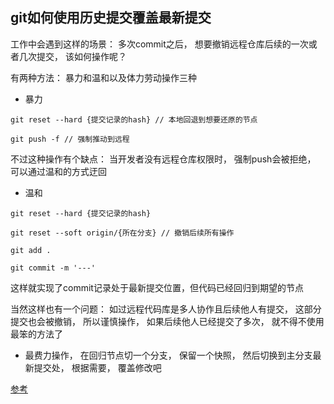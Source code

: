 ## git如何使用历史提交覆盖最新提交

工作中会遇到这样的场景： 多次commit之后， 想要撤销远程仓库后续的一次或者几次提交， 该如何操作呢？

有两种方法： 暴力和温和以及体力劳动操作三种

- 暴力

```
git reset --hard {提交记录的hash} // 本地回退到想要还原的节点

git push -f // 强制推动到远程

```
不过这种操作有个缺点： 当开发者没有远程仓库权限时， 强制push会被拒绝， 可以通过温和的方式迂回

- 温和

```
git reset --hard {提交记录的hash}

git reset --soft origin/{所在分支} // 撤销后续所有操作

git add .

git commit -m '---'
```
这样就实现了commit记录处于最新提交位置，但代码已经回归到期望的节点

当然这样也有一个问题： 如过远程代码库是多人协作且后续他人有提交， 这部分提交也会被撤销， 所以谨慎操作， 如果后续他人已经提交了多次， 就不得不使用最笨的方法了

- 最费力操作， 在回归节点切一个分支， 保留一个快照， 然后切换到主分支最新提交处， 根据需要， 覆盖修改吧

[参考](https://blog.csdn.net/misstwo_/article/details/78777188)
